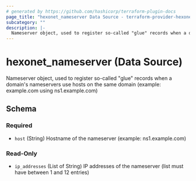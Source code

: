 ```yaml
---
# generated by https://github.com/hashicorp/terraform-plugin-docs
page_title: "hexonet_nameserver Data Source - terraform-provider-hexonet"
subcategory: ""
description: |-
  Nameserver object, used to register so-called "glue" records when a domain's nameservers use hosts on the same domain (example: example.com using ns1.example.com)
---
```


# hexonet_nameserver (Data Source)

Nameserver object, used to register so-called "glue" records when a domain's nameservers use hosts on the same domain (example: example.com using ns1.example.com)



<!-- schema generated by tfplugindocs -->
## Schema

### Required

- `host` (String) Hostname of the nameserver (example: ns1.example.com)

### Read-Only

- `ip_addresses` (List of String) IP addresses of the nameserver (list must have between 1 and 12 entries)
